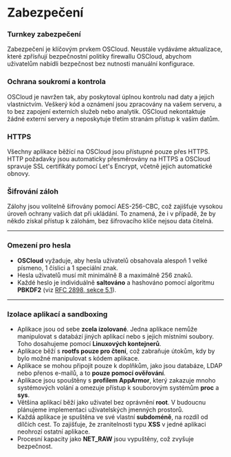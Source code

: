 # Zabezpečení

### Turnkey zabezpečení

Zabezpečení je klíčovým prvkem OSCloud. Neustále vydáváme aktualizace, které zpřísňují bezpečnostní politiky firewallu OSCloud, abychom uživatelům nabídli bezpečnost bez nutnosti manuální konfigurace.

### Ochrana soukromí a kontrola

OSCloud je navržen tak, aby poskytoval úplnou kontrolu nad daty a jejich vlastnictvím. Veškerý kód a oznámení jsou zpracovány na vašem serveru, a to bez zapojení externích služeb nebo analytik. OSCloud nekontaktuje žádné externí servery a neposkytuje třetím stranám přístup k vašim datům.

### HTTPS

Všechny aplikace běžící na OSCloud jsou přístupné pouze přes HTTPS. HTTP požadavky jsou automaticky přesměrovány na HTTPS a OSCloud spravuje SSL certifikáty pomocí Let's Encrypt, včetně jejich automatické obnovy.

### Šifrování záloh

Zálohy jsou volitelně šifrovány pomocí AES-256-CBC, což zajišťuje vysokou úroveň ochrany vašich dat při ukládání. To znamená, že i v případě, že by někdo získal přístup k zálohám, bez šifrovacího klíče nejsou data čitelná.

---

### Omezení pro hesla

- **OSCloud** vyžaduje, aby hesla uživatelů obsahovala alespoň 1 velké písmeno, 1 číslici a 1 speciální znak.
- Hesla uživatelů musí mít minimálně 8 a maximálně 256 znaků.
- Každé heslo je individuálně **saltováno** a hashováno pomocí algoritmu **PBKDF2** (viz [RFC 2898, sekce 5.1](https://www.ietf.org/rfc/rfc2898.txt)).

---

### Izolace aplikací a sandboxing

- Aplikace jsou od sebe **zcela izolované**. Jedna aplikace nemůže manipulovat s databází jiných aplikací nebo s jejich místními soubory. Toho dosahujeme pomocí **Linuxových kontejnerů**.
- Aplikace běží s **rootfs pouze pro čtení**, což zabraňuje útokům, kdy by bylo možné manipulovat s kódem aplikace.
- Aplikace se mohou připojit pouze k doplňkům, jako jsou databáze, LDAP nebo přenos e-mailů, a to **pouze pomocí ověřování**.
- Aplikace jsou spouštěny s **profilem AppArmor**, který zakazuje mnoho systémových volání a omezuje přístup k souborovým systémům **proc** a **sys**.
- Většina aplikací běží jako uživatel bez oprávnění **root**. V budoucnu plánujeme implementaci uživatelských jmenných prostorů.
- Každá aplikace je spuštěna ve své vlastní **subdoméně**, na rozdíl od dílčích cest. To zajišťuje, že zranitelnosti typu **XSS** v jedné aplikaci neohrozí ostatní aplikace.
- Procesní kapacity jako **NET_RAW** jsou vypuštěny, což zvyšuje bezpečnost.